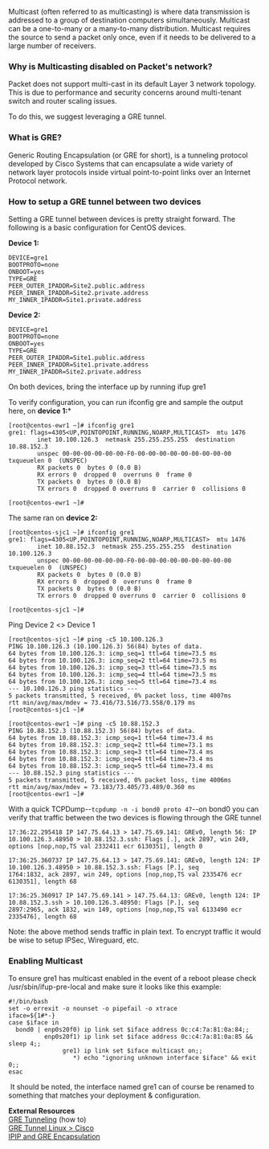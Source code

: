 <!-- <meta>
{
    "title":"GRE with Multicast",
    "description":"Learn how to configure GRE with Multicast.",
    "tag":["Route GRE", "Multicast"],
    "seo-title": "GRE with Multicast - Packet Technical Guides",
    "seo-description": "Configure GRE with Multicast.",
    "og-title": "GRE with Multicast",
    "og-description":"Learn how to configure GRE with Multicast."  
}
</meta> -->

Multicast (often referred to as multicasting) is where data transmission is addressed to a group of destination computers simultaneously.  Multicast can be a one-to-many or a many-to-many distribution.  Multicast requires the source to send a packet only once, even if it needs to be delivered to a large number of receivers.  

### Why is Multicasting disabled on Packet's network?
Packet does not support multi-cast in its default Layer 3 network topology. This is due to performance and security concerns around multi-tenant switch and router scaling issues.

To do this, we suggest leveraging a GRE tunnel.

### What is GRE?
Generic Routing Encapsulation (or GRE for short), is a tunneling protocol developed by Cisco Systems that can encapsulate a wide variety of network layer protocols inside virtual point-to-point links over an Internet Protocol network.

### How to setup a GRE tunnel between two devices
Setting a GRE tunnel between devices is pretty straight forward. The following is a basic configuration for CentOS devices.

**Device 1:**
```
DEVICE=gre1
BOOTPROTO=none
ONBOOT=yes
TYPE=GRE
PEER_OUTER_IPADDR=Site2.public.address
PEER_INNER_IPADDR=Site2.private.address
MY_INNER_IPADDR=Site1.private.address
```

**Device 2:**
```
DEVICE=gre1
BOOTPROTO=none
ONBOOT=yes
TYPE=GRE
PEER_OUTER_IPADDR=Site1.public.address
PEER_INNER_IPADDR=Site1.private.address
MY_INNER_IPADDR=Site2.private.address
```

On both devices, bring the interface up by running ifup gre1

To verify configuration, you can run ifconfig gre and sample the output here, on **device 1:***
```
[root@centos-ewr1 ~]# ifconfig gre1
gre1: flags=4305<UP,POINTOPOINT,RUNNING,NOARP,MULTICAST>  mtu 1476
        inet 10.100.126.3  netmask 255.255.255.255  destination 10.88.152.3
        unspec 00-00-00-00-00-00-F0-00-00-00-00-00-00-00-00-00  txqueuelen 0  (UNSPEC)
        RX packets 0  bytes 0 (0.0 B)
        RX errors 0  dropped 0  overruns 0  frame 0
        TX packets 0  bytes 0 (0.0 B)
        TX errors 0  dropped 0 overruns 0  carrier 0  collisions 0

[root@centos-ewr1 ~]#
```

The same ran on **device 2:**
```
[root@centos-sjc1 ~]# ifconfig gre1
gre1: flags=4305<UP,POINTOPOINT,RUNNING,NOARP,MULTICAST>  mtu 1476
        inet 10.88.152.3  netmask 255.255.255.255  destination 10.100.126.3
        unspec 00-00-00-00-00-00-F0-00-00-00-00-00-00-00-00-00  txqueuelen 0  (UNSPEC)
        RX packets 0  bytes 0 (0.0 B)
        RX errors 0  dropped 0  overruns 0  frame 0
        TX packets 0  bytes 0 (0.0 B)
        TX errors 0  dropped 0 overruns 0  carrier 0  collisions 0

[root@centos-sjc1 ~]#
```

Ping Device 2 <> Device 1
```
[root@centos-sjc1 ~]# ping -c5 10.100.126.3
PING 10.100.126.3 (10.100.126.3) 56(84) bytes of data.
64 bytes from 10.100.126.3: icmp_seq=1 ttl=64 time=73.5 ms
64 bytes from 10.100.126.3: icmp_seq=2 ttl=64 time=73.5 ms
64 bytes from 10.100.126.3: icmp_seq=3 ttl=64 time=73.5 ms
64 bytes from 10.100.126.3: icmp_seq=4 ttl=64 time=73.5 ms
64 bytes from 10.100.126.3: icmp_seq=5 ttl=64 time=73.4 ms
--- 10.100.126.3 ping statistics ---
5 packets transmitted, 5 received, 0% packet loss, time 4007ms
rtt min/avg/max/mdev = 73.416/73.516/73.558/0.179 ms
[root@centos-sjc1 ~]#
```
```
[root@centos-ewr1 ~]# ping -c5 10.88.152.3
PING 10.88.152.3 (10.88.152.3) 56(84) bytes of data.
64 bytes from 10.88.152.3: icmp_seq=1 ttl=64 time=73.4 ms
64 bytes from 10.88.152.3: icmp_seq=2 ttl=64 time=73.1 ms
64 bytes from 10.88.152.3: icmp_seq=3 ttl=64 time=73.4 ms
64 bytes from 10.88.152.3: icmp_seq=4 ttl=64 time=73.4 ms
64 bytes from 10.88.152.3: icmp_seq=5 ttl=64 time=73.4 ms
--- 10.88.152.3 ping statistics ---
5 packets transmitted, 5 received, 0% packet loss, time 4006ms
rtt min/avg/max/mdev = 73.183/73.405/73.489/0.360 ms
[root@centos-ewr1 ~]#
```

With a quick TCPDump--`tcpdump -n -i bond0 proto 47`--on bond0 you can verify that traffic between the two devices is flowing through the GRE tunnel
```
17:36:22.295418 IP 147.75.64.13 > 147.75.69.141: GREv0, length 56: IP 10.100.126.3.48950 > 10.88.152.3.ssh: Flags [.], ack 2897, win 249, options [nop,nop,TS val 2332411 ecr 6130351], length 0

17:36:25.360737 IP 147.75.64.13 > 147.75.69.141: GREv0, length 124: IP 10.100.126.3.48950 > 10.88.152.3.ssh: Flags [P.], seq
1764:1832, ack 2897, win 249, options [nop,nop,TS val 2335476 ecr 6130351], length 68

17:36:25.360917 IP 147.75.69.141 > 147.75.64.13: GREv0, length 124: IP 10.88.152.3.ssh > 10.100.126.3.48950: Flags [P.], seq
2897:2965, ack 1832, win 149, options [nop,nop,TS val 6133490 ecr 2335476], length 68
```

Note: the above method sends traffic in plain text. To encrypt traffic it would be wise to setup IPSec, Wireguard, etc.

### Enabling Multicast
To ensure gre1 has multicast enabled in the event of a reboot please check  /usr/sbin/ifup-pre-local and make sure it looks like this example:
```
#!/bin/bash
set -o errexit -o nounset -o pipefail -o xtrace
iface=${1#*-}
case $iface in
  bond0 | enp0s20f0) ip link set $iface address 0c:c4:7a:81:0a:84;;
          enp0s20f1) ip link set $iface address 0c:c4:7a:81:0a:85 && sleep 4;;
               gre1) ip link set $iface multicast on;;
                  *) echo "ignoring unknown interface $iface" && exit 0;;
esac
```
️ It should be noted, the interface named gre1 can of course be renamed to something that matches your deployment & configuration.

**External Resources**  
[GRE Tunneling]() (how to)  
[GRE Tunnel Linux > Cisco](http://brezular.com/2015/09/29/gre-tunnel-between-cisco-and-linux/)  
[IPIP and GRE Encapsulation](http://www.linux-admins.net/2010/09/tunneling-ipip-and-gre-encapsulation.html)  
